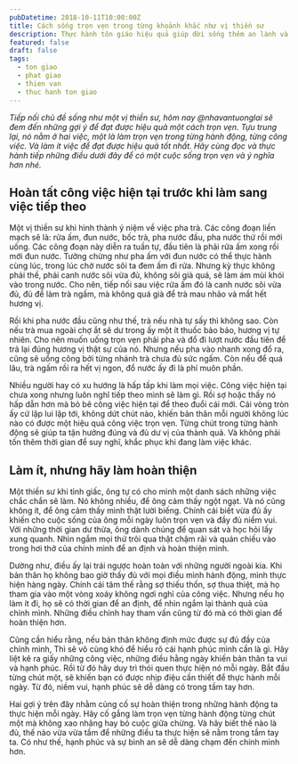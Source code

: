 ```yaml
---
pubDatetime: 2018-10-11T10:00:00Z
title: Cách sống trọn vẹn trong từng khoảnh khắc như vị thiền sư
description: Thực hành tôn giáo hiệu quả giúp đời sống thêm an lành và hạnh phúc, giác ngộ nhiều điều hữu ích để đem lại năng lượng tích cực cho bản thân, và giá trị đẹp cho cộng đồng.
featured: false
draft: false
tags:
  - ton giao
  - phat giao
  - thien van
  - thuc hanh ton giao
---
```


_Tiếp nối chủ đề sống như một vị thiền sư, hôm nay @nhavantuonglai sẽ đem đến những gợi ý để đạt được hiệu quả một cách trọn vẹn. Tựu trung lại, nó nằm ở hai việc, một là làm trọn vẹn trong từng hành động, từng công việc. Và làm ít việc để đạt được hiệu quả tốt nhất. Hãy cùng đọc và thực hành tiếp những điều dưới đây để có một cuộc sống trọn vẹn và ý nghĩa hơn nhé._

## Hoàn tất công việc hiện tại trước khi làm sang việc tiếp theo

Một vị thiền sư khi hình thành ý niệm về việc pha trà. Các công đoạn liền mạch sẽ là: rửa ấm, đun nước, bốc trà, pha nước đầu, pha nước thứ rồi mới uống. Các công đoạn này diễn ra tuần tự, đầu tiên là phải rửa ấm xong rồi mới đun nước. Tưởng chừng như pha ấm với đun nước có thể thực hành cùng lúc, trong lúc chờ nước sôi ta đem ấm đi rửa. Nhưng kỳ thực không phải thế, phải canh nước sôi vừa đủ, không sôi già quá, sẽ làm ám mùi khói vào trong nước. Cho nên, tiếp nối sau việc rửa ấm đó là canh nước sôi vừa đủ, đủ để làm trà ngấm, mà không quá già để trà mau nhão và mất hết hương vị.

Rồi khi pha nước đầu cũng như thế, trà nếu nhà tự sấy thì không sao. Còn nếu trà mua ngoài chợ ắt sẽ dư trong ấy một ít thuốc bảo bảo, hương vị tự nhiên. Cho nên muốn uống trọn vẹn phải pha và đổ đi lượt nước đầu tiên để trả lại đúng hương vị thật sự của nó. Nhưng nếu pha vào nhanh xong đổ ra, cũng sẽ uổng công bởi từng nhánh trà chưa đủ sức ngấm. Còn nếu để quá lâu, trà ngấm rồi ra hết vị ngon, đổ nước ấy đi là phí muôn phần.

Nhiều người hay có xu hướng là hấp tấp khi làm mọi việc. Công việc hiện tại chưa xong nhưng luôn nghĩ tiếp theo mình sẽ làm gì. Rồi sợ hoặc thấy nó hấp dẫn hơn mà bỏ bê công việc hiện tại để theo đuổi cái mới. Cái vòng tròn ấy cứ lặp lui lặp tới, không dứt chút nào, khiến bản thân mỗi người không lúc nào có được một hiệu quả công việc trọn vẹn. Từng chút trong từng hành động sẽ giúp ta tận hưởng đúng và đủ dư vị của thành quả. Và không phải tốn thêm thời gian để suy nghĩ, khắc phục khi đang làm việc khác.

## Làm ít, nhưng hãy làm hoàn thiện

Một thiền sư khi tỉnh giấc, ông tự có cho mình một danh sách những việc chắc chắn sẽ làm. Nó không nhiều, để ông cảm thấy ngột ngạt. Và nó cũng không ít, để ông cảm thấy mình thật lười biếng. Chính cái biết vừa đủ ấy khiến cho cuộc sống của ông mỗi ngày luôn trọn vẹn và đầy đủ niềm vui. Với những thời gian dư thừa, ông dành chúng để quan sát và học hỏi lấy xung quanh. Nhìn ngắm mọi thứ trôi qua thật chậm rãi và quán chiếu vào trong hơi thở của chính mình để an định và hoàn thiện mình.

Dường như, điều ấy lại trái ngược hoàn toàn với những người ngoài kia. Khi bản thân họ không bao giờ thấy đủ với mọi điều mình hành động, mình thực hiện hàng ngày. Chính cái tâm thế rằng sợ thiếu thốn, sợ thua thiệt, mà họ tham gia vào một vòng xoáy không ngơi nghỉ của công việc. Nhưng nếu họ làm ít đi, họ sẽ có thời gian để an định, để nhìn ngắm lại thành quả của chính mình. Những điều chỉnh hay tham vấn cũng từ đó mà có thời gian để hoàn thiện hơn.

Cũng cần hiểu rằng, nếu bản thân không định mức được sự đủ đầy của chính mình, Thì sẽ vô cùng khó để hiểu rõ cái hạnh phúc mình cần là gì. Hãy liệt kê ra giấy những công việc, những điều hằng ngày khiến bản thân ta vui và hạnh phúc. Rồi từ đó hãy duy trì thói quen thực hiện nó mỗi ngày. Bắt đầu từng chút một, sẽ khiến bạn có được nhịp điệu cần thiết để thực hành mỗi ngày. Từ đó, niềm vui, hạnh phúc sẽ dễ dàng có trong tầm tay hơn.

Hai gợi ý trên đây nhằm củng cố sự hoàn thiện trong những hành động ta thực hiện mỗi ngày. Hãy cố gắng làm trọn vẹn từng hành động từng chút một mà không xao nhãng hay bỏ cuộc giữa chừng. Và hãy biết thế nào là đủ, thế nào vừa vừa tầm để những điều ta thực hiện sẽ nằm trong tầm tay ta. Có như thế, hạnh phúc và sự bình an sẽ dễ dàng chạm đến chính mình hơn.
